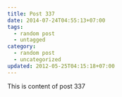 ```yaml
---
title: Post 337
date: 2014-07-24T04:55:13+07:00
tags:
  - random post
  - untagged
category:
  - random post
  - uncategorized
updated: 2012-05-25T04:15:18+07:00
---
```

This is content of post 337